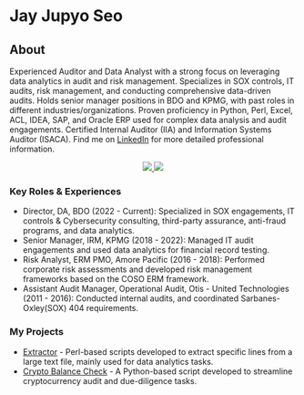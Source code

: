# Jay Jupyo Seo

## About
Experienced Auditor and Data Analyst with a strong focus on leveraging data analytics in audit and risk management. Specializes in SOX controls, IT audits, risk management, and conducting comprehensive data-driven audits. Holds senior manager positions in BDO and KPMG, with past roles in different industries/organizations. Proven proficiency in Python, Perl, Excel, ACL, IDEA, SAP, and Oracle ERP used for complex data analysis and audit engagements. Certified Internal Auditor (IIA) and Information Systems Auditor (ISACA). Find me on [LinkedIn](https://www.linkedin.com/in/jupyoseo/) for more detailed professional information.

<p align='center'>
   <a href="https://www.linkedin.com/in/jupyoseo/">
       <img src="https://img.shields.io/badge/linkedin-%230077B5.svg?&style=for-the-badge&logo=linkedin&logoColor=white"/>
   </a>
   <a href="https://t.me/jxs1231">
       <img src="https://img.shields.io/badge/Telegram-2CA5E0?style=for-the-badge&logo=telegram&logoColor=white"/>
   </a>
</p>

### Key Roles & Experiences
- Director, DA, BDO (2022 - Current): Specialized in SOX engagements, IT controls & Cybersecurity consulting, third-party assurance, anti-fraud programs, and data analytics.
- Senior Manager, IRM, KPMG (2018 - 2022): Managed IT audit engagements and used data analytics for financial record testing.
- Risk Analyst, ERM PMO, Amore Pacific (2016 - 2018): Performed corporate risk assessments and developed risk management frameworks based on the COSO ERM framework.
- Assistant Audit Manager, Operational Audit, Otis - United Technologies (2011 - 2016): Conducted internal audits, and coordinated Sarbanes-Oxley(SOX) 404 requirements.

### My Projects
* [Extractor](https://github.com/jpseo84/extractor) - Perl-based scripts developed to extract specific lines from a large text file, mainly used for data analytics tasks.
* [Crypto Balance Check](https://github.com/jpseo84/crypto-balance-check) - A Python-based script developed to streamline cryptocurrency audit and due-diligence tasks.

